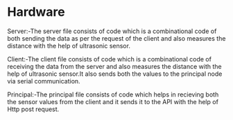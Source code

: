 # Hardware

Server:-The server file consists of code which is a combinational code of both sending the data as per the request of the client and also measures the distance with the help of ultrasonic sensor.

Client:-The client file consists of code which is a combinational code of receiving the data from the server and also measures the distance with the help of ultrasonic sensor.It also sends both the values to the principal node via serial communication.

Principal:-The principal file consists of code which helps in recieving both the sensor values from the client and it sends it to the API with the help of Http post request.
